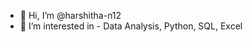 - 👋 Hi, I’m @harshitha-n12
- 👀 I’m interested in - Data Analysis, Python, SQL, Excel 

<!---
harshitha-n12/harshitha-n12 is a ✨ special ✨ repository because its `README.md` (this file) appears on your GitHub profile.
You can click the Preview link to take a look at your changes.
--->
